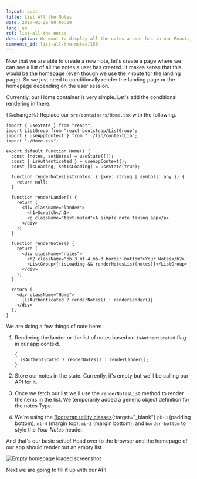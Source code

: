 ```yaml
---
layout: post
title: List All the Notes
date: 2017-01-26 00:00:00
lang: en
ref: list-all-the-notes
description: We want to display all the notes a user has in our React.js app. To do this we are going to use our Home container and render a list if a user is logged in.
comments_id: list-all-the-notes/156
---
```


Now that we are able to create a new note, let's create a page where we can see a list of all the notes a user has created. It makes sense that this would be the homepage (even though we use the `/` route for the landing page). So we just need to conditionally render the landing page or the homepage depending on the user session.

Currently, our Home container is very simple. Let's add the conditional rendering in there.

{%change%} Replace our `src/containers/Home.tsx` with the following.

```tsx
import { useState } from "react";
import ListGroup from "react-bootstrap/ListGroup";
import { useAppContext } from "../lib/contextLib";
import "./Home.css";

export default function Home() {
  const [notes, setNotes] = useState([]);
  const { isAuthenticated } = useAppContext();
  const [isLoading, setIsLoading] = useState(true);

  function renderNotesList(notes: { [key: string | symbol]: any }) {
    return null;
  }

  function renderLander() {
    return (
      <div className="lander">
        <h1>Scratch</h1>
        <p className="text-muted">A simple note taking app</p>
      </div>
    );
  }

  function renderNotes() {
    return (
      <div className="notes">
        <h2 className="pb-3 mt-4 mb-3 border-bottom">Your Notes</h2>
        <ListGroup>{!isLoading && renderNotesList(notes)}</ListGroup>
      </div>
    );
  }

  return (
    <div className="Home">
      {isAuthenticated ? renderNotes() : renderLander()}
    </div>
  );
}
```

We are doing a few things of note here:

1. Rendering the lander or the list of notes based on `isAuthenticated` flag in our app context.

   ```tsx
   {
     isAuthenticated ? renderNotes() : renderLander();
   }
   ```

2. Store our notes in the state. Currently, it's empty but we'll be calling our API for it.

3. Once we fetch our list we'll use the `renderNotesList` method to render the items in the list.  We temporarily added a generic object definition for the notes Type.

4. We're using the [Bootstrap utility classes](https://getbootstrap.com/docs/4.5/utilities/spacing/){:target="_blank"} `pb-3` (padding bottom), `mt-4` (margin top), `mb-3` (margin bottom), and `border-bottom` to style the _Your Notes_ header.

And that's our basic setup! Head over to the browser and the homepage of our app should render out an empty list.

![Empty homepage loaded screenshot](/assets/empty-homepage-loaded.png)

Next we are going to fill it up with our API.
